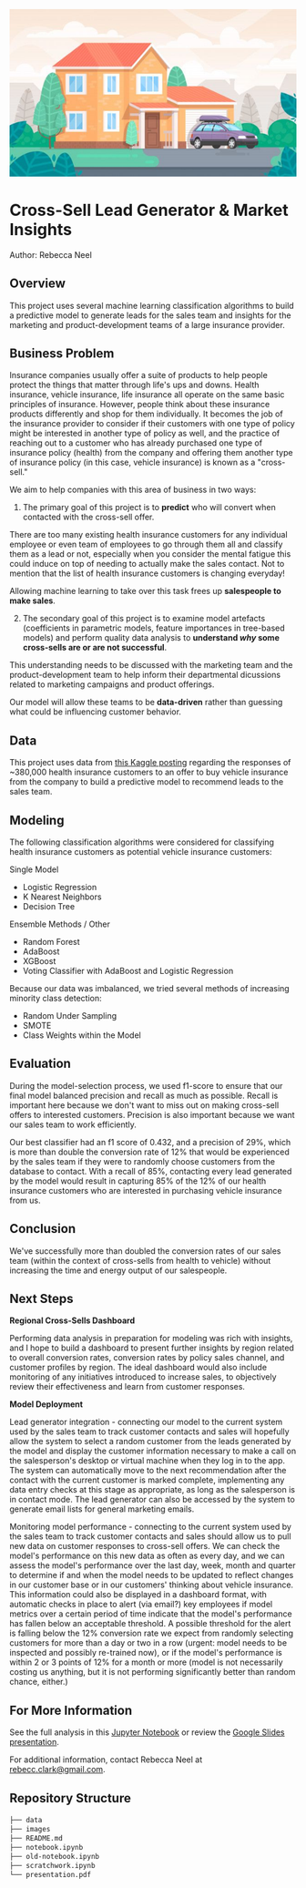 ![Cartoon Picture of a House with a Car in Driveway](images/house_and_car.jpeg)

# Cross-Sell Lead Generator & Market Insights

Author: Rebecca Neel

## Overview

This project uses several machine learning classification algorithms to build a predictive model to generate leads for the sales team and insights for the marketing and product-development teams of a large insurance provider.

## Business Problem

Insurance companies usually offer a suite of products to help people protect the things that matter through life's ups and downs. Health insurance, vehicle insurance, life insurance all operate on the same basic principles of insurance. However, people think about these insurance products differently and shop for them individually. It becomes the job of the insurance provider to consider if their customers with one type of policy might be interested in another type of policy as well, and the practice of reaching out to a customer who has already purchased one type of insurance policy (health) from the company and offering them another type of insurance policy (in this case, vehicle insurance) is known as a "cross-sell."

We aim to help companies with this area of business in two ways:

1. The primary goal of this project is to **predict** who will convert when contacted with the cross-sell offer.

There are too many existing health insurance customers for any individual employee or even team of employees to go through them all and classify them as a lead or not, especially when you consider the mental fatigue this could induce on top of needing to actually make the sales contact. Not to mention that the list of health insurance customers is changing everyday!

Allowing machine learning to take over this task frees up **salespeople to make sales**.

2. The secondary goal of this project is to examine model artefacts (coefficients in parametric models, feature importances in tree-based models) and perform quality data analysis to **understand *why* some cross-sells are or are not successful**.

This understanding needs to be discussed with the marketing team and the product-development team to help inform their departmental dicussions related to marketing campaigns and product offerings.

Our model will allow these teams to be **data-driven** rather than guessing what could be influencing customer behavior.

## Data

This project uses data from [this Kaggle posting](https://www.kaggle.com/datasets/anmolkumar/health-insurance-cross-sell-prediction) regarding the responses of ~380,000 health insurance customers to an offer to buy vehicle insurance from the company to build a predictive model to recommend leads to the sales team.

## Modeling

The following classification algorithms were considered for classifying health insurance customers as potential vehicle insurance customers:

Single Model
- Logistic Regression
- K Nearest Neighbors
- Decision Tree

Ensemble Methods / Other
- Random Forest
- AdaBoost
- XGBoost
- Voting Classifier with AdaBoost and Logistic Regression

Because our data was imbalanced, we tried several methods of increasing minority class detection:

- Random Under Sampling
- SMOTE
- Class Weights within the Model

## Evaluation

During the model-selection process, we used f1-score to ensure that our final model balanced precision and recall as much as possible. Recall is important here because we don't want to miss out on making cross-sell offers to interested customers. Precision is also important because we want our sales team to work efficiently.

Our best classifier had an f1 score of 0.432, and a precision of 29%, which is more than double the conversion rate of 12% that would be experienced by the sales team if they were to randomly choose customers from the database to contact. With a recall of 85%, contacting every lead generated by the model would result in capturing 85% of the 12% of our health insurance customers who are interested in purchasing vehicle insurance from us.

## Conclusion

We've successfully more than doubled the conversion rates of our sales team (within the context of cross-sells from health to vehicle) without increasing the time and energy output of our salespeople.

## Next Steps

**Regional Cross-Sells Dashboard**

Performing data analysis in preparation for modeling was rich with insights, and I hope to build a dashboard to present further insights by region related to overall conversion rates, conversion rates by policy sales channel, and customer profiles by region. The ideal dashboard would also include monitoring of any initiatives introduced to increase sales, to objectively review their effectiveness and learn from customer responses.

**Model Deployment**

Lead generator integration - connecting our model to the current system used by the sales team to track customer contacts and sales will hopefully allow the system to select a random customer from the leads generated by the model and display the customer information necessary to make a call on the salesperson's desktop or virtual machine when they log in to the app. The system can automatically move to the next recommendation after the contact with the current customer is marked complete, implementing any data entry checks at this stage as appropriate, as long as the salesperson is in contact mode. The lead generator can also be accessed by the system to generate email lists for general marketing emails.

Monitoring model performance - connecting to the current system used by the sales team to track customer contacts and sales should allow us to pull new data on customer responses to cross-sell offers. We can check the model's performance on this new data as often as every day, and we can assess the model's performance over the last day, week, month and quarter to determine if and when the model needs to be updated to reflect changes in our customer base or in our customers' thinking about vehicle insurance. This information could also be displayed in a dashboard format, with automatic checks in place to alert (via email?) key employees if model metrics over a certain period of time indicate that the model's performance has fallen below an acceptable threshold. A possible threshold for the alert is falling below the 12% conversion rate we expect from randomly selecting customers for more than a day or two in a row (urgent: model needs to be inspected and possibly re-trained now), or if the model's performance is within 2 or 3 points of 12% for a month or more (model is not necessarily costing us anything, but it is not performing significantly better than random chance, either.)


## For More Information

See the full analysis in this [Jupyter Notebook](notebook.ipynb) or review the [Google Slides presentation](presentation.pdf).

For additional information, contact Rebecca Neel at rebecc.clark@gmail.com.

## Repository Structure

```
├── data
├── images
├── README.md
├── notebook.ipynb
├── old-notebook.ipynb
├── scratchwork.ipynb
└── presentation.pdf
```